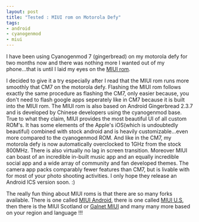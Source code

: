 ```yaml
---
layout: post
title: "Tested : MIUI rom on Motorola Defy"
tags:
- android
- cyanogenmod
- miui
---
```

I have been using Cyanogenmod 7 (gingerbread) on my motorola defy for two months now and there was nothing more I wanted out of my phone...that is until I laid my eyes on the [MIUI rom](http://en.miui.com/).

I decided to give it a try especially after I read that the MIUI rom runs more smoothly that CM7 on the motorola defy. Flashing the MIUI rom follows exactly the same procedure as flashing the CM7, only easier because, you don't need to flash google apps seperately like in CM7 because it is built into the MIUI rom. The MIUI rom is also based on Android Gingerbread 2.3.7 and is developed by Chinese developers using the cyanogenmod base. True to what they claim, MIUI provides the most beautiful UI of all custom ROM's. It has some elements of the Apple's iOS(which is undoubtedly beautiful) combined with stock android and is heavily customizable...even more compared to the cyanogenmod ROM. And like in the CM7, my motorola defy is now automatically overclocked to 1GHz from the stock 800MHz. There is also virtually no lag in screen transition. Moreover MIUI can boast of an incredible in-built music app and an equally incredible social app and a wide array of community and fan developed themes. The camera app packs comparably fewer features than CM7, but is livable with for most of your photo shooting activities. I only hope they release an Android ICS version soon. :)

The really fun thing about MIUI roms is that there are so many forks available. There is one called [MIUI Android](http://miuiandroid.com/community/), there is one called [MIUI U.S](http://www.miui.us/), then there is the MIUI Scotland or [Galnet MIUI](http://miuiscotland.co.uk/site/) and many many more based on your region and language !!!
